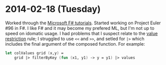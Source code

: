 2014-02-18 (Tuesday)
====================

Worked through the [Microsoft F# tutorials](http://www.tryfsharp.org/Learn).
Started working on Project Euler #96 in F#. I like F# and it may
become my prefered ML, but I'm not up to speed on idomatic usage. I
had problems that I suspect relate to the
[value restriction](http://mlton.org/ValueRestriction) rule; I struggled to 
use `<<` and `>>`, and setled for `|>` which includes the final argument of
the composed function. For example:

```fsharp
let colValues grid (x,y) =
    grid |> filterByKey (fun (x1, y1) -> y = y1) |> values
```

